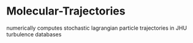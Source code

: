 # Molecular-Trajectories
numerically computes stochastic lagrangian particle trajectories in JHU turbulence databases

